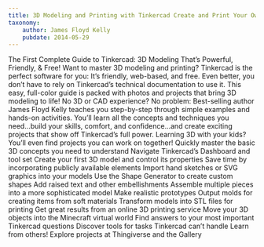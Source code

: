 ```yaml
---
title: 3D Modeling and Printing with Tinkercad Create and Print Your Own 3D Models
taxonomy:
	author: James Floyd Kelly
	pubdate: 2014-05-29
---
```

The First Complete Guide to Tinkercad: 3D Modeling That’s Powerful, Friendly, & Free! Want to master 3D modeling and printing? Tinkercad is the perfect software for you: It’s friendly, web-based, and free. Even better, you don’t have to rely on Tinkercad’s technical documentation to use it. This easy, full-color guide is packed with photos and projects that bring 3D modeling to life! No 3D or CAD experience? No problem: Best-selling author James Floyd Kelly teaches you step-by-step through simple examples and hands-on activities. You’ll learn all the concepts and techniques you need...build your skills, comfort, and confidence...and create exciting projects that show off Tinkercad’s full power. Learning 3D with your kids? You’ll even find projects you can work on together! Quickly master the basic 3D concepts you need to understand Navigate Tinkercad’s Dashboard and tool set Create your first 3D model and control its properties Save time by incorporating publicly available elements Import hand sketches or SVG graphics into your models Use the Shape Generator to create custom shapes Add raised text and other embellishments Assemble multiple pieces into a more sophisticated model Make realistic prototypes Output molds for creating items from soft materials Transform models into STL files for printing Get great results from an online 3D printing service Move your 3D objects into the Minecraft virtual world Find answers to your most important Tinkercad questions Discover tools for tasks Tinkercad can’t handle Learn from others! Explore projects at Thingiverse and the Gallery